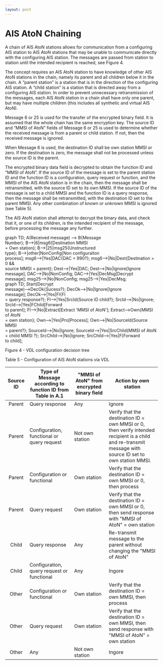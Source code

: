 ```yaml
---
layout: post
---
```


# AIS AtoN Chaining

A chain of AIS AtoN stations allows for communication from a configuring AIS station to AIS AtoN stations that may be unable to communicate directly with the configuring AIS station. The messages are passed from station to station until the intended recipient is reached, see Figure 4.

The concept requires an AIS AtoN station to have knowledge of other AIS AtoN stations in the chain, namely its parent and all children below it in the chain. A “parent station” is a station that is in the direction of the configuring AIS station. A “child station” is a station that is directed away from a configuring AIS station. In order to prevent unnecessary retransmission of the messages, each AIS AtoN station in a chain shall have only one parent, but may have
multiple children (this includes all synthetic and virtual AIS AtoN).

Message 6 or 25 is used for the transfer of the encrypted binary field. It is assumed that the whole chain has the same encryption key. The source ID and “MMSI of AtoN” fields of Message 6 or 25 is used to determine whether the received message is from a parent or child station. If not, then the received message is ignored.

When Message 6 is used, the destination ID shall be own station MMSI or zero. If the destination is zero, the message shall not be processed unless the source ID is the parent.

The encrypted binary data field is decrypted to obtain the function ID and “MMSI of AtoN”. If the source ID of the message is set to the parent station ID and the function ID is a configuration, query request or function, and the MMSI of the AIS AtoN station is in the chain, then the message shall be retransmitted, with the source ID set to its own MMSI. If the source ID of the message is set to a child MMSI and the function ID is a query response, then the message shall be retransmitted, with the destination ID set to the parent MMSI. Any other combination of known or unknown MMSI is ignored (see Table 5).

The AIS AtoN station shall attempt to decrypt the binary data, and check that it, or one of its children, is the intended recipient of the message, before processing the message any further.

<script src="https://unpkg.com/mermaid@8.0.0-rc.8/dist/mermaid.min.js"></script>
<script>mermaid.initialize({startOnLoad:true});</script>

<div class='mermaid'>
graph TD;
    A(Received message) --> B{Message<br>Number};
    B-->|6|msg6{Destination MMSI<br> = Own station};
    B-->|25|msg25{Unstructured<br>type};
    B-->|other|NonConfig[Non configuraiton<br>process];
    msg6-->|Yes|DAC{DAC = 990?};
    msg6-->|No|Dest{Destination = 0 &&<br>source MMSI = parent};
    Dest-->|Yes|DAC;
    Dest-->|No|Ignore[Ignore<br>message];
    DAC-->|No|NonConfig;
    DAC-->|Yes|DecMsg[Decrypt<br>message];
    msg25-->|No|NonConfig;
    msg25-->|Yes|DecMsg;
</div>

<div class='mermaid'>
graph TD;
    Start(Decrypt<br>message)-->DecOk{Sucess?};
    DecOk-->|No|Ignore[Ignore<br>message];
    DecOk-->|Yes|FI{FI<br>= query response?};
    FI-->|Yes|SrcId{Source ID child?};
    SrcId-->|No|Ignore;
    SrcId-->|Yes|FChild[Forward<br>to parent];
    FI-->|No|Extract[Extract 'MMSI of AtoN'];
    Extract-->Own{MMSI of AtoN<br>= own station};
    Own-->|Yes|Pro[Process];
    Own-->|No|SourceId{Source MMSI<br>= parent?};
    SourceId-->|No|Ignore;
    SourceId-->|Yes|SrcChild{MMSI of AtoN<br>= chiild MMSI ?};
    SrcChild-->|No|Ignore;
    SrcChild-->|Yes|F[Forward<br>to child];
</div>


Figure 4 - VDL configuration decision tree

Table 5 - Configuration of AIS AtoN stations via VDL

| Source ID | Type of Message according to function ID from Table in A.1 | "MMSI of AtoN" from encrypted binary field | Action by own station |
| :-------: | ----------- | - | - |
| Parent| Query response| Any| Ignore|
| Parent| Configuration, functional or query request| Not own station| Verify that the destination ID = own MMSI or 0, then verify intended recipient is a child and re-transmit message with source ID set to own station MMSI.|
| Parent| Configuration or functional| Own station| Verify that the destination ID = own MMSI or 0, then process|
| Parent| Query request| Own station| Verify that the destination ID = own MMSI or 0, then send response with "MMSI of AtoN" = own station|
| Child| Query response| Any| Re-transmit message to the parent without changing the "MMSI of AtoN"|
| Child| Configuration, query request or functional| Any| Ingore|
| Other| Configuration or functional| Own station| Verify that the destination ID = own MMSI, then process|
| Other| Query request| Own station| Verify that the destination ID = own MMSI, then send response with "MMSI of AtoN" = own station|
| Other| Any| Not own station| Ingore|
